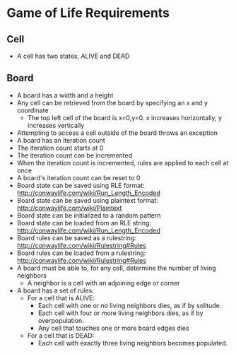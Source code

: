 # Game of Life Requirements

## Cell

- A cell has two states, ALIVE and DEAD

## Board

- A board has a width and a height
- Any cell can be retrieved from the board by specifying an x and y coordinate
    - The top left cell of the board is x=0,y=0. x increases horizontally, y increases vertically
- Attempting to access a cell outside of the board throws an exception
- A board has an iteration count
- The iteration count starts at 0
- The iteration count can be incremented
- When the iteration count is incremented, rules are applied to each cell at once
- A board's iteration count can be reset to 0
- Board state can be saved using RLE format: http://conwaylife.com/wiki/Run_Length_Encoded
- Board state can be saved using plaintext format: http://conwaylife.com/wiki/Plaintext
- Board state can be initialized to a random pattern
- Board state can be loaded from an RLE string: http://conwaylife.com/wiki/Run_Length_Encoded
- Board rules can be saved as a rulestring: http://conwaylife.com/wiki/Rulestring#Rules
- Board rules can be loaded from a rulestring: http://conwaylife.com/wiki/Rulestring#Rules
- A board must be able to, for any cell, determine the number of living neighbors
    - A neighbor is a cell with an adjoining edge or corner
- A board has a set of rules:
  - For a cell that is ALIVE:
      - Each cell with one or no living neighbors dies, as if by solitude.
      - Each cell with four or more living neighbors dies, as if by overpopulation.
      - Any cell that touches one or more board edges dies
  - For a cell that is DEAD:
      - Each cell with exactly three living neighbors becomes populated.
